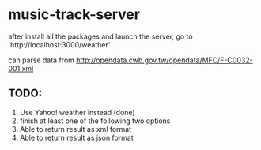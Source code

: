 music-track-server
==================

after install all the packages and launch the server, go to 'http://localhost:3000/weather'


can parse data from http://opendata.cwb.gov.tw/opendata/MFC/F-C0032-001.xml

TODO:
----
1. Use Yahoo! weather instead (done)
2. finish at least one of the following two options
3. Able to return result as xml format
4. Able to return result as json format
